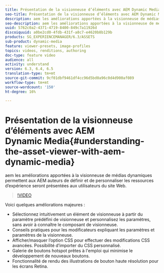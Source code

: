 ```yaml
---
title: Présentation de la visionneuse d’éléments avec AEM Dynamic Media
seo-title: Présentation de la visionneuse d’éléments avec AEM Dynamic Media
description: aem les améliorations apportées à la visionneuse de médias dynamiques permettent aux AEM auteurs de définir et de personnaliser les ressources d’expérience seront présentées aux utilisateurs du site Web.
seo-description: aem les améliorations apportées à la visionneuse de médias dynamiques permettent aux AEM auteurs de définir et de personnaliser les ressources d’expérience seront présentées aux utilisateurs du site Web.
uuid: 5762c0a2-4371-4719-8400-849c7a11926d
discoiquuid: a0be2cd0-4fdb-431f-a8c7-e4620b8b129b
products: SG_EXPERIENCEMANAGER/6.3/ASSETS
sub-product: dynamic-media
feature: viewer-presets, image-profiles
topics: videos, renditions, authoring
doc-type: feature video
audience: all
activity: understand
version: 6.3, 6.4, 6.5
translation-type: tm+mt
source-git-commit: 9cf01dbf9461df4cc96d5bd0a96c0d4d900af089
workflow-type: tm+mt
source-wordcount: '150'
ht-degree: 16%

---
```



# Présentation de la visionneuse d’éléments avec AEM Dynamic Media{#understanding-the-asset-viewer-with-aem-dynamic-media}

aem les améliorations apportées à la visionneuse de médias dynamiques permettent aux AEM auteurs de définir et de personnaliser les ressources d’expérience seront présentées aux utilisateurs du site Web.

>[!VIDEO](https://video.tv.adobe.com/v/17783/?quality=9&learn=on)

Voici quelques améliorations majeures :

* Sélectionnez intuitivement un élément de visionneuse à partir du paramètre prédéfini de visionneuse et personnalisez les paramètres, sans avoir à connaître le composant de visionneuse.
* Conseils pratiques pour les modificateurs expliquant les paramètres et paramètres de la visionneuse.
* Afficher/masquer l’option CSS pour effectuer des modifications CSS avancées. Possibilité d’importer du CSS personnalisé.
* Galerie de boutons hotspot prêtes à l&#39;emploi qui minimise le développement de nouveaux boutons.
* Fonctionnalité de rendu des illustrations de bouton haute résolution pour les écrans Retina.